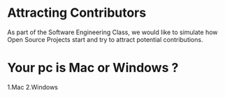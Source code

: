 # Attracting Contributors 
As part of the Software Engineering Class, we would like to simulate how Open Source Projects start and try to attract potential contributions. 

# Your pc is Mac or Windows ? 
1.Mac
2.Windows